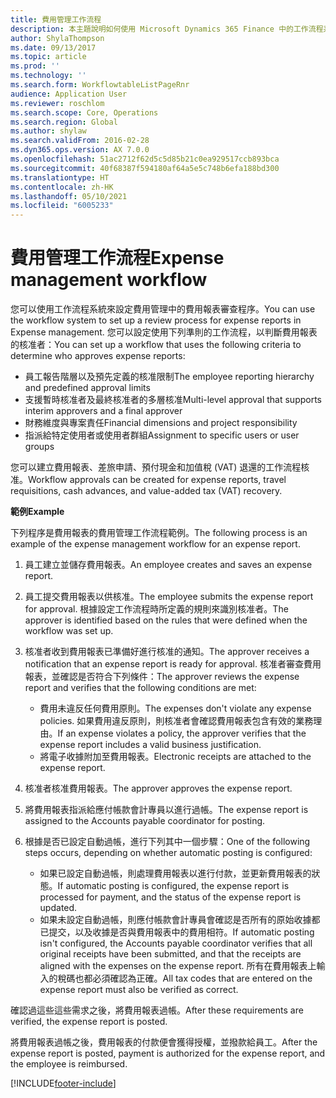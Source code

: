 ```yaml
---
title: 費用管理工作流程
description: 本主題說明如何使用 Microsoft Dynamics 365 Finance 中的工作流程系統，以設定費用管理中的費用報表審查程序。
author: ShylaThompson
ms.date: 09/13/2017
ms.topic: article
ms.prod: ''
ms.technology: ''
ms.search.form: WorkflowtableListPageRnr
audience: Application User
ms.reviewer: roschlom
ms.search.scope: Core, Operations
ms.search.region: Global
ms.author: shylaw
ms.search.validFrom: 2016-02-28
ms.dyn365.ops.version: AX 7.0.0
ms.openlocfilehash: 51ac2712f62d5c5d85b21c0ea929517ccb893bca
ms.sourcegitcommit: 40f68387f594180af64a5e5c748b6efa188bd300
ms.translationtype: HT
ms.contentlocale: zh-HK
ms.lasthandoff: 05/10/2021
ms.locfileid: "6005233"
---
```

# <a name="expense-management-workflow"></a><span data-ttu-id="087aa-103">費用管理工作流程</span><span class="sxs-lookup"><span data-stu-id="087aa-103">Expense management workflow</span></span>

<span data-ttu-id="087aa-104">您可以使用工作流程系統來設定費用管理中的費用報表審查程序。</span><span class="sxs-lookup"><span data-stu-id="087aa-104">You can use the workflow system to set up a review process for expense reports in Expense management.</span></span> <span data-ttu-id="087aa-105">您可以設定使用下列準則的工作流程，以判斷費用報表的核准者：</span><span class="sxs-lookup"><span data-stu-id="087aa-105">You can set up a workflow that uses the following criteria to determine who approves expense reports:</span></span>

- <span data-ttu-id="087aa-106">員工報告階層以及預先定義的核准限制</span><span class="sxs-lookup"><span data-stu-id="087aa-106">The employee reporting hierarchy and predefined approval limits</span></span>
- <span data-ttu-id="087aa-107">支援暫時核准者及最終核准者的多層核准</span><span class="sxs-lookup"><span data-stu-id="087aa-107">Multi-level approval that supports interim approvers and a final approver</span></span>
- <span data-ttu-id="087aa-108">財務維度與專案責任</span><span class="sxs-lookup"><span data-stu-id="087aa-108">Financial dimensions and project responsibility</span></span>
- <span data-ttu-id="087aa-109">指派給特定使用者或使用者群組</span><span class="sxs-lookup"><span data-stu-id="087aa-109">Assignment to specific users or user groups</span></span>

<span data-ttu-id="087aa-110">您可以建立費用報表、差旅申請、預付現金和加值稅 (VAT) 退還的工作流程核准。</span><span class="sxs-lookup"><span data-stu-id="087aa-110">Workflow approvals can be created for expense reports, travel requisitions, cash advances, and value-added tax (VAT) recovery.</span></span>

<span data-ttu-id="087aa-111">**範例**</span><span class="sxs-lookup"><span data-stu-id="087aa-111">**Example**</span></span>

<span data-ttu-id="087aa-112">下列程序是費用報表的費用管理工作流程範例。</span><span class="sxs-lookup"><span data-stu-id="087aa-112">The following process is an example of the expense management workflow for an expense report.</span></span>

1. <span data-ttu-id="087aa-113">員工建立並儲存費用報表。</span><span class="sxs-lookup"><span data-stu-id="087aa-113">An employee creates and saves an expense report.</span></span>
2. <span data-ttu-id="087aa-114">員工提交費用報表以供核准。</span><span class="sxs-lookup"><span data-stu-id="087aa-114">The employee submits the expense report for approval.</span></span> <span data-ttu-id="087aa-115">根據設定工作流程時所定義的規則來識別核准者。</span><span class="sxs-lookup"><span data-stu-id="087aa-115">The approver is identified based on the rules that were defined when the workflow was set up.</span></span>
3. <span data-ttu-id="087aa-116">核准者收到費用報表已準備好進行核准的通知。</span><span class="sxs-lookup"><span data-stu-id="087aa-116">The approver receives a notification that an expense report is ready for approval.</span></span> <span data-ttu-id="087aa-117">核准者審查費用報表，並確認是否符合下列條件：</span><span class="sxs-lookup"><span data-stu-id="087aa-117">The approver reviews the expense report and verifies that the following conditions are met:</span></span>

    - <span data-ttu-id="087aa-118">費用未違反任何費用原則。</span><span class="sxs-lookup"><span data-stu-id="087aa-118">The expenses don't violate any expense policies.</span></span> <span data-ttu-id="087aa-119">如果費用違反原則，則核准者會確認費用報表包含有效的業務理由。</span><span class="sxs-lookup"><span data-stu-id="087aa-119">If an expense violates a policy, the approver verifies that the expense report includes a valid business justification.</span></span>
    - <span data-ttu-id="087aa-120">將電子收據附加至費用報表。</span><span class="sxs-lookup"><span data-stu-id="087aa-120">Electronic receipts are attached to the expense report.</span></span>

4. <span data-ttu-id="087aa-121">核准者核准費用報表。</span><span class="sxs-lookup"><span data-stu-id="087aa-121">The approver approves the expense report.</span></span>
5. <span data-ttu-id="087aa-122">將費用報表指派給應付帳款會計專員以進行過帳。</span><span class="sxs-lookup"><span data-stu-id="087aa-122">The expense report is assigned to the Accounts payable coordinator for posting.</span></span>
6. <span data-ttu-id="087aa-123">根據是否已設定自動過帳，進行下列其中一個步驟：</span><span class="sxs-lookup"><span data-stu-id="087aa-123">One of the following steps occurs, depending on whether automatic posting is configured:</span></span>

    - <span data-ttu-id="087aa-124">如果已設定自動過帳，則處理費用報表以進行付款，並更新費用報表的狀態。</span><span class="sxs-lookup"><span data-stu-id="087aa-124">If automatic posting is configured, the expense report is processed for payment, and the status of the expense report is updated.</span></span>
    - <span data-ttu-id="087aa-125">如果未設定自動過帳，則應付帳款會計專員會確認是否所有的原始收據都已提交，以及收據是否與費用報表中的費用相符。</span><span class="sxs-lookup"><span data-stu-id="087aa-125">If automatic posting isn't configured, the Accounts payable coordinator verifies that all original receipts have been submitted, and that the receipts are aligned with the expenses on the expense report.</span></span> <span data-ttu-id="087aa-126">所有在費用報表上輸入的稅碼也都必須確認為正確。</span><span class="sxs-lookup"><span data-stu-id="087aa-126">All tax codes that are entered on the expense report must also be verified as correct.</span></span>

<span data-ttu-id="087aa-127">確認過這些這些需求之後，將費用報表過帳。</span><span class="sxs-lookup"><span data-stu-id="087aa-127">After these requirements are verified, the expense report is posted.</span></span>

<span data-ttu-id="087aa-128">將費用報表過帳之後，費用報表的付款便會獲得授權，並撥款給員工。</span><span class="sxs-lookup"><span data-stu-id="087aa-128">After the expense report is posted, payment is authorized for the expense report, and the employee is reimbursed.</span></span>


[!INCLUDE[footer-include](../includes/footer-banner.md)]